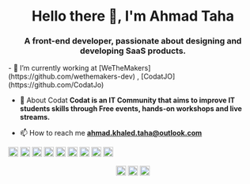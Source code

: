 <h1 align="center">Hello there 👋, I'm Ahmad Taha</h1>
<h3 align="center">A front-end developer, passionate about designing and developing SaaS products.</h3>
- 🔭 I’m currently working at [WeTheMakers](https://github.com/wethemakers-dev) , [CodatJO](https://github.com/CodatJo)

- 💬 About Codat **Codat is an IT Community that aims to improve IT students skills through Free events, hands-on workshops and live streams.**

- 📫 How to reach me **ahmad.khaled.taha@outlook.com**

<p align="left"><img src="https://konpa.github.io/devicon/devicon.git/icons/react/react-original-wordmark.svg" alt="react" width="20" height="20"/> <img src="https://konpa.github.io/devicon/devicon.git/icons/bootstrap/bootstrap-plain.svg" alt="bootstrap" width="20" height="20"/> <img src="https://konpa.github.io/devicon/devicon.git/icons/css3/css3-original-wordmark.svg" alt="css3" width="20" height="20"/> <img src="https://konpa.github.io/devicon/devicon.git/icons/html5/html5-original-wordmark.svg" alt="html5" width="20" height="20"/> <img src="https://konpa.github.io/devicon/devicon.git/icons/java/java-original-wordmark.svg" alt="java" width="20" height="20"/> <img src="https://konpa.github.io/devicon/devicon.git/icons/javascript/javascript-original.svg" alt="javascript" width="20" height="20"/> <img src="https://konpa.github.io/devicon/devicon.git/icons/typescript/typescript-original.svg" alt="typescript" width="20" height="20"/> <img src="https://konpa.github.io/devicon/devicon.git/icons/sass/sass-original.svg" alt="sass" width="20" height="20"/> <img src="https://konpa.github.io/devicon/devicon.git/icons/nodejs/nodejs-original-wordmark.svg" alt="nodejs" width="20" height="20"/></p><p align="center">
<a href="https://linkedin.com/in/abosaiftaha" target="blank"><img align="center" src="https://cdn.jsdelivr.net/npm/simple-icons@3.0.1/icons/linkedin.svg" alt="abosaiftaha" height="20" width="20" /></a>
<a href="https://fb.com/abosaiftaha" target="blank"><img align="center" src="https://cdn.jsdelivr.net/npm/simple-icons@3.0.1/icons/facebook.svg" alt="abosaiftaha" height="20" width="20" /></a>
<a href="https://instagram.com/abosaif_taha" target="blank"><img align="center" src="https://cdn.jsdelivr.net/npm/simple-icons@3.0.1/icons/instagram.svg" alt="abosaif_taha" height="20" width="20" /></a>
</p>
